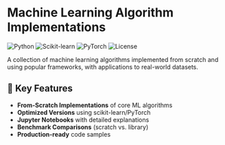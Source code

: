 # Machine Learning Algorithm Implementations

![Python](https://img.shields.io/badge/Python-3.8%2B-blue)
![Scikit-learn](https://img.shields.io/badge/Scikit--learn-1.2%2B-orange)
![PyTorch](https://img.shields.io/badge/PyTorch-2.0%2B-red)
![License](https://img.shields.io/badge/License-MIT-green)

A collection of machine learning algorithms implemented from scratch and using popular frameworks, with applications to real-world datasets.

## 🚀 Key Features

- **From-Scratch Implementations** of core ML algorithms
- **Optimized Versions** using scikit-learn/PyTorch
- **Jupyter Notebooks** with detailed explanations
- **Benchmark Comparisons** (scratch vs. library)
- **Production-ready** code samples

